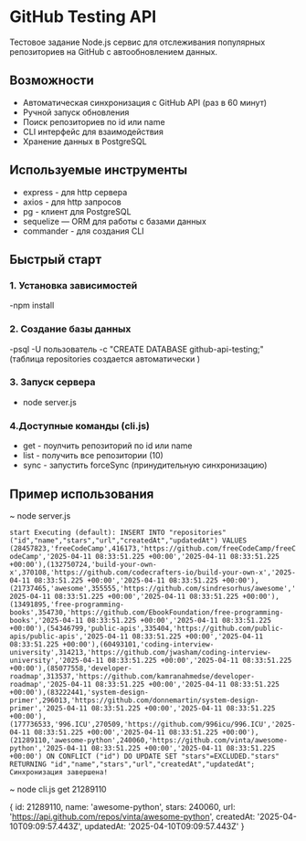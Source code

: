 # GitHub Testing API

Тестовое задание
Node.js сервис для отслеживания популярных репозиториев на GitHub с автообновлением данных.

## Возможности

- Автоматическая синхронизация с GitHub API (раз в 60 минут)
- Ручной запуск обновления
- Поиск репозиториев по id или name
- CLI интерфейс для взаимодействия
- Хранение данных в PostgreSQL

## Используемые инструменты

- express - для http сервера
- axios - для http запросов
- pg - клиент для PostgreSQL
- sequelize — ORM для работы с базами данных
- commander - для создания CLI

## Быстрый старт

### 1. Установка зависимостей

-npm install

### 2. Создание базы данных

-psql -U пользователь -c "CREATE DATABASE github-api-testing;" (таблица repositories создается автоматически )

### 3. Запуск сервера

- node server.js

### 4.Доступные команды (cli.js)

- get <idOrName> - поулчить репозиторий по id или name
- list - получить все репозитории (10)
- sync - запустить forceSync (принудительную синхронизацию)

## Пример использования

~ node server.js

`start
Executing (default): INSERT INTO "repositories" ("id","name","stars","url","createdAt","updatedAt") VALUES (28457823,'freeCodeCamp',416173,'https://github.com/freeCodeCamp/freeCodeCamp','2025-04-11 08:33:51.225 +00:00','2025-04-11 08:33:51.225 +00:00'),(132750724,'build-your-own-x',370108,'https://github.com/codecrafters-io/build-your-own-x','2025-04-11 08:33:51.225 +00:00','2025-04-11 08:33:51.225 +00:00'),(21737465,'awesome',355555,'https://github.com/sindresorhus/awesome','2025-04-11 08:33:51.225 +00:00','2025-04-11 08:33:51.225 +00:00'),(13491895,'free-programming-books',354730,'https://github.com/EbookFoundation/free-programming-books','2025-04-11 08:33:51.225 +00:00','2025-04-11 08:33:51.225 +00:00'),(54346799,'public-apis',335404,'https://github.com/public-apis/public-apis','2025-04-11 08:33:51.225 +00:00','2025-04-11 08:33:51.225 +00:00'),(60493101,'coding-interview-university',314213,'https://github.com/jwasham/coding-interview-university','2025-04-11 08:33:51.225 +00:00','2025-04-11 08:33:51.225 +00:00'),(85077558,'developer-roadmap',313537,'https://github.com/kamranahmedse/developer-roadmap','2025-04-11 08:33:51.225 +00:00','2025-04-11 08:33:51.225 +00:00'),(83222441,'system-design-primer',296013,'https://github.com/donnemartin/system-design-primer','2025-04-11 08:33:51.225 +00:00','2025-04-11 08:33:51.225 +00:00'),(177736533,'996.ICU',270509,'https://github.com/996icu/996.ICU','2025-04-11 08:33:51.225 +00:00','2025-04-11 08:33:51.225 +00:00'),(21289110,'awesome-python',240060,'https://github.com/vinta/awesome-python','2025-04-11 08:33:51.225 +00:00','2025-04-11 08:33:51.225 +00:00') ON CONFLICT ("id") DO UPDATE SET "stars"=EXCLUDED."stars" RETURNING "id","name","stars","url","createdAt","updatedAt";
Синхронизация завершена!`

~ node cli.js get 21289110

{
id: 21289110,
name: 'awesome-python',
stars: 240060,
url: 'https://api.github.com/repos/vinta/awesome-python',
createdAt: '2025-04-10T09:09:57.443Z',
updatedAt: '2025-04-10T09:09:57.443Z'
}
